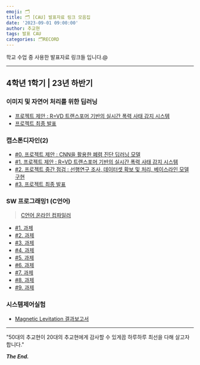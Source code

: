 ```yaml
---
emoji: 🗂️
title: 🗂️ [CAU] 발표자료 링크 모음집
date: '2023-09-01 09:00:00'
author: 추교현
tags: 발표 CAU
categories: 🗂️RECORD
---
```


학교 수업 중 사용한 발표자료 링크들 입니다.@

---

## 4학년 1학기 | 23년 하반기

### 이미지 및 자연어 처리를 위한 딥러닝

- [프로젝트 제안 : R=VD 트랜스포머 기반의 실시간 폭력 사태 감지 시스템](https://www.miricanvas.com/v/12gd8tf)
- [프로젝트 최종 발표](https://www.miricanvas.com/v/12q02jm)

### 캡스톤디자인(2)

- [#0. 프로젝트 제안 : CNN을 활용한 폐렴 진단 딥러닝 모델](https://www.miricanvas.com/v/12gkmd2)
- [#1. 프로젝트 제안 : R=VD 트랜스포머 기반의 실시간 폭력 사태 감지 시스템](https://www.miricanvas.com/v/12kqjie)
- [#2. 프로젝트 중간 점검 : 선행연구 조사, 데이터셋 확보 및 처리, 베이스라인 모델 구현](https://www.miricanvas.com/v/12nevnf)
- [#3. 프로젝트 최종 발표](https://www.miricanvas.com/v/12pk8hx)

### SW 프로그래밍1 (C언어)

> [C언어 온라인 컴파일러](https://www.programiz.com/c-programming/online-compiler/)

- [#1. 과제](https://scott-choo.notion.site/3-HW-1-b4282693f9934fd7850303606a5d026f?pvs=4)
- [#2. 과제](https://scott-choo.notion.site/4-HW-2-e6bf1eb47cfb4485a0b6084e59ba479e?pvs=4)
- [#3. 과제](https://scott-choo.notion.site/7-HW-3-ab5ecb7d48b54922ac0c05f572beef17?pvs=4)
- [#4. 과제](https://scott-choo.notion.site/10-HW-4-fd8e361727a745d190af2d584e6de93b?pvs=4)
- [#5. 과제](https://scott-choo.notion.site/11-HW-5-3d6d92e660984487866cf2fcd81fec9a?pvs=4)
- [#6. 과제](https://scott-choo.notion.site/12-HW-6-26c737fb0fff4d81a503dfc4baba24c0?pvs=4)
- [#7. 과제](https://scott-choo.notion.site/13-HW-7-21edca7f913547509b4e77fada7f0384?pvs=4)
- [#8. 과제](https://scott-choo.notion.site/14-HW-8-b27a8bb75fb640a9af92087229e011aa?pvs=4)
- [#9. 과제](https://scott-choo.notion.site/15-HW-9-fadc16af521542058ba2552b838f6a83?pvs=4)

### 시스템제어실험

- [Magnetic Levitation 결과보고서](https://scott-choo.notion.site/Magnetic-Levitation-4b3ac308fb334862bf12ea077a7a3421?pvs=4)

---

"50대의 추교현이 20대의 추교현에게 감사할 수 있게끔 하루하루 최선을 다해 살고자 합니다."

**_The End._**
